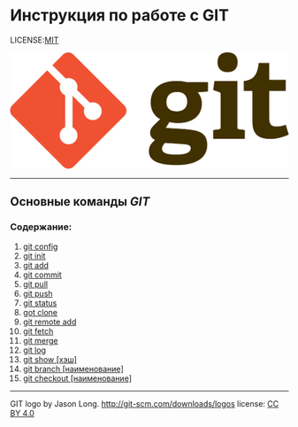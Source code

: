  # Инструкция по работе с GIT

 LICENSE:[MIT](./lecense.md)

![git-logo](./assets/Git-logo.svg.png)

---

## Основные команды *GIT*


 ### Содержание:

 1. [git config](./config.md)
 2. [git init](./init.md)
 3. [git add](./add.md)
 4. [git commit](./commit.md)
 5. [git pull](./pull.md)
 6. [git push](./push.md)
 7. [git status](./status.md)
 8. [got clone](./clone.md)
 9. [git remote add](./remote.md)
 10. [git fetch](./fetch.md)
 11. [git merge](./merge.md)
 12. [git log](./log.md)
 13. [git show [хэш]](./show.md) 
 14. [git branch [наименование]](./branch.md)
 15. [git checkout [наименование]](./checkout.md)


---

GIT logo by Jason Long. http://git-scm.com/downloads/logos
license: [CC BY 4.0](https://creativecommons.org/licenses/by/4.0/?ref=chooser-v1) 



[def]: ./status.md